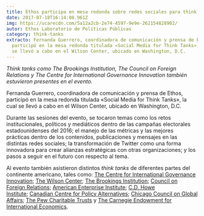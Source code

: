 ```yaml
---
title: Ethos participa en mesa redonda sobre redes sociales para think tanks
date: 2017-07-18T16:14:08.961Z
img: https://ucarecdn.com/5a12a2cb-2e74-4597-9e9e-262154828902/
autor: Ethos Laboratorio de Políticas Públicas
category: think-tanks
extracto: Fernanda Guerrero, coordinadora de comunicación y prensa de Ethos,
  participó en la mesa redonda titulada «Social Media for Think Tanks», la cual
  se llevó a cabo en el Wilson Center, ubicado en Washington, D.C.
---
```

*Think tanks como The Brookings Institution, The Council on Foreign Relations y The Centre for International Governance Innovation también estuvieron presentes en el evento.*

Fernanda Guerrero, coordinadora de comunicación y prensa de Ethos, participó en la mesa redonda titulada «Social Media for Think Tanks», la cual se llevó a cabo en el Wilson Center, ubicado en Washington, D.C.

Durante las sesiones del evento, se tocaron temas como los retos institucionales, políticos y mediáticos dentro de las campañas electorales estadounidenses del 2016; el manejo de las métricas y las mejores prácticas dentro de los contenidos, publicaciones y mensajes en las distintas redes sociales; la transformación de Twitter como una forma innovadora para crear alianzas estratégicas con otras organizaciones; y los pasos a seguir en el futuro con respecto al tema. 

Al evento también asistieron distintos *think tanks* de diferentes partes del continente americano, tales como: [The Centre for International Governance Innovation](https://www.cigionline.org/); [The Wilson Center](https://www.wilsoncenter.org/); [The Brookings Institution](https://www.brookings.edu/); [Council on Foreign Relations](https://www.cfr.org/); [American Enterprise Institute](https://www.aei.org/); [C.D. Howe Institute](https://www.cdhowe.org/); [Canadian Centre for Policy Alternatives](https://www.policyalternatives.ca/); [Chicago Council on Global Affairs](https://www.thechicagocouncil.org/); [The Pew Charitable Trusts](http://www.pewtrusts.org/) y [The Carnegie Endowment for International Economics](http://carnegieendowment.org/).